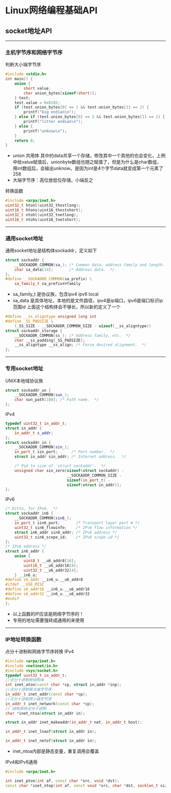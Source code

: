 # Linux网络编程基础API
## socket地址API
---
### 主机字节序和网络字节序
判断大小端字节序
```c++
#include <stdio.h>
int main() {
    union {
        short value;
        char union_bytes[sizeof(short)];
    } test;
    test.value = 0x0102;
    if (test.union_bytes[0] == 1 && test.union_bytes[1] == 2) {
        printf("big endian\n");
    } else if (test.union_bytes[0] == 2 && test.union_bytes[1] == 1) {
        printf("litter endian\n");
    } else {
        printf("unknow\n");
    }
    return 0;
}
```
- union 共用体 其中的data共享一个存储，修改其中一个其他的也会变化，上例中给value赋值后，unionbyte数组也随之赋值了，但是为什么是char数组，用int数组后，会输出unknow。是因为int是4个字节data就变成第一个元素了258
- 大端字节序：高位放低位存储，小端反之

转换函数
```c++
#include <arpa/inet.h>
uint32_t htonl(uint32_thostlong);
uint16_t htons(uint16_thostshort);
uint32_t ntohl(uint32_tnetlong);
uint16_t ntohs(uint16_tnetshort);
```
---
### 通用socket地址
通用socket地址是结构体sockaddr，定义如下
```c++
struct sockaddr {
    __SOCKADDR_COMMON(sa_); /* Common data: address family and length.  */
    char sa_data[14];       /* Address data.  */
};
#define __SOCKADDR_COMMON(sa_prefix) \
    sa_family_t sa_prefix##family
```
- sa_family_t 是协议族，包含ipv4 ipv6 local
- sa_data 是具体地址，本地的是文件路径，ipv4是ip端口，ipv6是端口标识ip范围id
上面这个结构体会不够长，所以新的定义了一个
```c++
#define __ss_aligntype unsigned long int
#define _SS_PADSIZE \
    (_SS_SIZE - __SOCKADDR_COMMON_SIZE - sizeof(__ss_aligntype))
struct sockaddr_storage {
    __SOCKADDR_COMMON(ss_); /* Address family, etc.  */
    char __ss_padding[_SS_PADSIZE];
    __ss_aligntype __ss_align; /* Force desired alignment.  */
};
```
---
### 专用socket地址
UNIX本地域协议族
```c++
struct sockaddr_un {
    __SOCKADDR_COMMON(sun_);
    char sun_path[108]; /* Path name.  */
};
```
IPv4
```c++
typedef uint32_t in_addr_t;
struct in_addr {
    in_addr_t s_addr;
};
struct sockaddr_in {
    __SOCKADDR_COMMON(sin_);
    in_port_t sin_port;      /* Port number.  */
    struct in_addr sin_addr; /* Internet address.  */

    /* Pad to size of `struct sockaddr'.  */
    unsigned char sin_zero[sizeof(struct sockaddr) -
                           __SOCKADDR_COMMON_SIZE -
                           sizeof(in_port_t) -
                           sizeof(struct in_addr)];
};
```
IPv6
```c++
/* Ditto, for IPv6.  */
struct sockaddr_in6 {
    __SOCKADDR_COMMON(sin6_);
    in_port_t sin6_port;       /* Transport layer port # */
    uint32_t sin6_flowinfo;    /* IPv6 flow information */
    struct in6_addr sin6_addr; /* IPv6 address */
    uint32_t sin6_scope_id;    /* IPv6 scope-id */
};
/* IPv6 address */
struct in6_addr {
    union {
        uint8_t __u6_addr8[16];
        uint16_t __u6_addr16[8];
        uint32_t __u6_addr32[4];
    } __in6_u;
#define s6_addr __in6_u.__u6_addr8
#ifdef __USE_MISC
#define s6_addr16 __in6_u.__u6_addr16
#define s6_addr32 __in6_u.__u6_addr32
#endif
};
```
- 以上函数的IP应该是网络字节序的！
- 专用的地址需要强转成通用的来使用
---
### IP地址转换函数
点分十进制和网络字节序转换
IPv4
```c++
#include <arpa/inet.h>
#include <netinet/in.h>
#include <sys/socket.h>
typedef uint32_t in_addr_t;
//点分十进制转结构体
int inet_aton(const char *cp, struct in_addr *inp);
//点分十进制转大端字节序
in_addr_t inet_addr(const char *cp);
//点分十进制转小端字节序
in_addr_t inet_network(const char *cp);
// 结构体转点分十进制
char *inet_ntoa(struct in_addr in);

struct in_addr inet_makeaddr(in_addr_t net, in_addr_t host);

in_addr_t inet_lnaof(struct in_addr in);

in_addr_t inet_netof(struct in_addr in);
```
- inet_ntoa内部是静态变量，重复调用会覆盖

IPv4和IPv6通用
```c++
#include <arpa/inet.h>

int inet_pton(int af, const char *src, void *dst);
const char *inet_ntop(int af, const void *src, char *dst, socklen_t size);
```